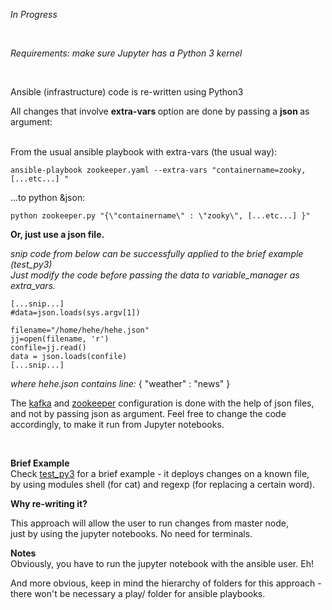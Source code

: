 
<i> In Progress </i>

<br>

<i>Requirements: make sure Jupyter has a Python 3 kernel</i>

<br>

Ansible (infrastructure) code is re-written using Python3

All changes that involve <b> extra-vars </b> option are done by passing a <b> json </b> as argument:

 </br>
From the usual ansible playbook with extra-vars (the usual way):

```
ansible-playbook zookeeper.yaml --extra-vars "containername=zooky, [...etc...] "
````
...to python &json:

```
python zookeeper.py "{\"containername\" : \"zooky\", [...etc...] }" 
```

<b>Or, just use a json file.</b>



<i> snip code from below can be successfully applied to the brief example (test_py3)</i>
</br>
<i> Just modify the code before passing the data to variable_manager as extra_vars. </i>
</br>
```
[...snip...]
#data=json.loads(sys.argv[1])

filename="/home/hehe/hehe.json"
jj=open(filename, 'r')
confile=jj.read()
data = json.loads(confile)
[...snip...]
```
<i> where hehe.json contains line:</i>  { "weather" : "news" }
 </br>
 
 The [kafka](https://github.com/LorenvXn/mu3/tree/master/Jupyter_approach/python3_code) and [zookeeper](https://github.com/LorenvXn/mu3/tree/master/Jupyter_approach/python3_code/zookeeper) configuration is done with the help of json files, and not by passing json as argument. 
 Feel free to change the code accordingly, to make it run from Jupyter notebooks.
 
 <br>
 
<b> Brief Example </b></br>
Check [test_py3](https://github.com/LorenvXn/mu3/blob/master/Jupyter_approach/test_py3.ipynb) for a brief example - it deploys changes on a known file,</br>
by  using modules shell (for cat) and regexp (for replacing a certain word). 


<b>Why re-writing it? </b>

This approach will allow the user to run changes from master node,</br>
just by using the jupyter notebooks. No need for terminals. 

<b>Notes </b> </br>
Obviously, you have to run the jupyter notebook with the ansible user. Eh!

And more obvious, keep in mind the hierarchy of folders for this approach - there won't be necessary a play/ folder for ansible playbooks. 
